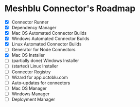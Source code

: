 # Meshblu Connector's Roadmap

- [x] Connector Runner
- [x] Dependency Manager
- [x] Mac OS Automated Connector Builds
- [x] Windows Automated Connector Builds
- [x] Linux Automated Connector Builds
- [ ] Generator for Node Connectors
- [x] Mac OS Installer
- [ ] (partially done) Windows Installer
- [ ] (started) Linux Installer
- [ ] Connector Registry
- [ ] Wizard for app.octoblu.com
- [ ] Auto-updates for connectors
- [ ] Mac OS Manager
- [ ] Windows Manager
- [ ] Deployment Manager
